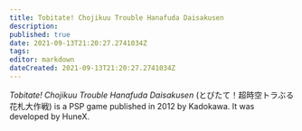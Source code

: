 ```yaml
---
title: Tobitate! Chojikuu Trouble Hanafuda Daisakusen
description: 
published: true
date: 2021-09-13T21:20:27.2741034Z 
tags: 
editor: markdown
dateCreated: 2021-09-13T21:20:27.2741034Z
---
```

_Tobitate! Chojikuu Trouble Hanafuda Daisakusen_ (<span lang='ja'>とびたて！超時空トラぶる花札大作戦</span>) is a PSP game published in 2012 by Kadokawa.
It was developed by HuneX.
